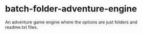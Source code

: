 # batch-folder-adventure-engine
An adventure game engine where the options are just folders and readme.txt files.
